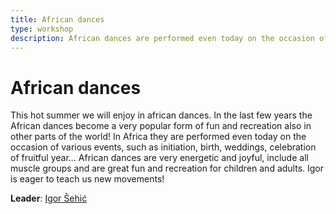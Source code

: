 ```yaml
---
title: African dances
type: workshop
description: African dances are performed even today on the occasion of various events, such as initiation, birth, weddings, celebration of fruitful year…
---
```


# African dances

This hot summer we will enjoy in african dances. In the last few years the African dances become a very popular form of fun and recreation also in other parts of the world! In Africa they are performed even today on the occasion of various events, such as initiation, birth, weddings, celebration of fruitful year... African dances are very energetic and joyful, include all muscle groups and are great fun and recreation for children and adults. Igor is eager to teach us new movements!

**Leader**: [Igor Šehić](/workshops/leaders/igor-sehic)
